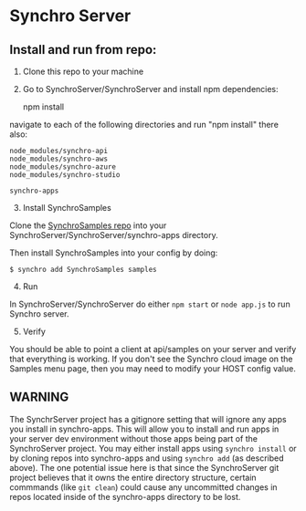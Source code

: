 ﻿# Synchro Server

## Install and run from repo:

1) Clone this repo to your machine

2) Go to SynchroServer/SynchroServer and install npm dependencies:

    npm install

navigate to each of the following directories and run "npm install" there also:

    node_modules/synchro-api
    node_modules/synchro-aws
    node_modules/synchro-azure
    node_modules/synchro-studio

    synchro-apps

3) Install SynchroSamples

Clone the [SynchroSamples repo](https://github.com/SynchroLabs/SynchroSamples) into your SynchroServer/SynchroServer/synchro-apps directory.

Then install SynchroSamples into your config by doing:

```
$ synchro add SynchroSamples samples
```

4) Run

In SynchroServer/SynchroServer do either `npm start` or `node app.js` to run Synchro server.

5) Verify

You should be able to point a client at api/samples on your server and verify that everything is working.  If you don't see the Synchro cloud image on the Samples menu page, then you may need to modify your HOST config value.

## WARNING

The SynchrServer project has a gitignore setting that will ignore any apps you install in synchro-apps.  This will allow you to install and run apps in your server dev environment without those apps being part of the SynchroServer project.  You may either install apps using `synchro install` or by cloning repos into synchro-apps and using `synchro add` (as described above).  The one potential issue here is that since the SynchroServer git project believes that it owns the entire directory structure, certain commmands (like `git clean`) could cause any uncommitted changes in repos located inside of the synchro-apps directory to be lost.
